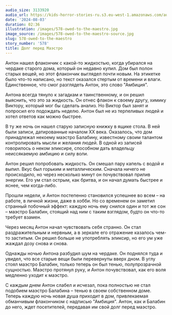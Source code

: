 ```yaml
---
audio_size: 3133920
audio_url: https://kids-horror-stories-ru.s3.eu-west-1.amazonaws.com/audio/578-owed-to-the-maestro.mp3
date: '2024-08-03'
duration: 02:36
illustration: /images/578-owed-to-the-maestro.jpg
image_source: /images/578-owed-to-the-maestro-source.jpg
slug: 578-owed-to-the-maestro
story_number: '578'
title: Долг перед Маэстро
---
```


Антон нашел флакончик с какой-то жидкостью, когда убирался на чердаке старого дома, который он недавно купил. Дом был полон старых вещей, но этот флакончик выглядел почти новым. На этикетке было что-то написано, но текст оказался стертым от времени и влаги. Единственное, что смог разглядеть Антон, это слово "Амбиция".

Антона всегда тянуло к загадкам и таинственному, и он решил выяснить, что это за жидкость. Он отнес флакон к своему другу, химику Виктору, который мог бы сделать анализ. Но Виктор был занят и попросил его подождать неделю. Антон был не из терпеливых людей и хотел ответов как можно быстрее.

В ту же ночь он нашел старую записную книжку в ящике стола. В ней были записи, датированные началом XX века. Оказалось, что дом принадлежал некоему маэстро Балабину, известному своим талантом контролировать мысли и желания людей. В одной из записей говорилось о неком эликсире, способном дать владельцу неиссякаемую амбицию и силу воли.

Антон решил попробовать жидкость. Он смешал пару капель с водой и выпил. Вкус был горьким и металлическим. Сначала ничего не происходило, но через несколько минут он почувствовал прилив энергии. Его ум стал острым, как бритва, и он начал думать быстрее и яснее, чем когда-либо.

Прошли недели, и Антон постепенно становился успешнее во всем – на работе, в личной жизни, даже в хобби. Но со временем он заметил странный побочный эффект: каждую ночь ему снился один и тот же сон – маэстро Балабин, стоящий над ним с таким взглядом, будто он что-то требует взамен.

Через месяц Антон начал чувствовать себя странно. Он стал раздражительным и нервным, а в зеркале его отражение казалось чем-то заститым. Он решил больше не употреблять эликсир, но его ум уже жаждал дозу снова и снова.

Однажды ночью Антона разбудил шум на чердаке. Он поднялся туда и увидел, что все старые вещи были перевернуты вверх дном. В углу стоял маэстро Балабин, только теперь он был тенью, полупрозрачной сущностью. Маэстро протянул руку, и Антон почувствовал, как его воля медленно уходит к маэстро.

С каждым днем Антон слабел и исчезал, пока полностью не стал подобием маэстро Балабина – тенью в своем собственном доме. Теперь каждую ночь новая душа приходит в дом, привлекаемая обманчивым флакончиком с надписью "Амбиция". Антон, как и Балабин до него, ждет посетителей, передавая им свой долг перед маэстро.